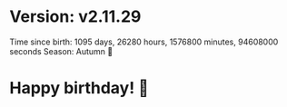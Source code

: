 # Version: v2.11.29
Time since birth: 1095 days, 26280 hours, 1576800 minutes, 94608000 seconds
Season: Autumn 🍁
# Happy birthday! 🎂
